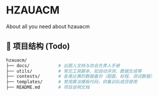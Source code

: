 # HZAUACM
About all you need about hzauacm

## 📁 项目结构 (Todo)

```bash
hzauacm/
├── docs/           # 出题人文档与协会负责人手册
├── utils/          # 常见工具脚本，如自动评测、数据生成等
├── contests/       # 各类比赛的数据备份（题面、标程、测试数据）
├── templates/      # 常用算法模板代码，供集训队成员使用
├── README.md       # 项目说明文档
